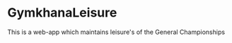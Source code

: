 GymkhanaLeisure
===============

This is a web-app which maintains leisure's of the General Championships
